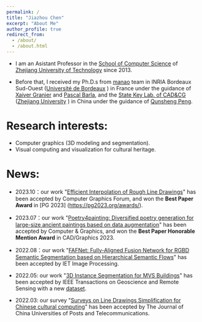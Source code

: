 ```yaml
---
permalink: /
title: "Jiazhou Chen"
excerpt: "About Me"
author_profile: true
redirect_from: 
  - /about/
  - /about.html
---
```


- I am an Asistant Professor in the [School of Computer Science](http://www.cs.zjut.edu.cn/html/index.html) of [Zhejiang University of Technology](http://www.zjut.edu.cn/) since 2013. 

- Before that, I received my Ph.D.s from [manao](http://manao.inria.fr/) team in INRIA Bordeaux Sud-Ouest ([Université de Bordeaux](http://www.u-bordeaux.fr/) ) in France under the guidance of [Xaiver Granier](http://xgranier.free.fr/) and [Pascal Barla](https://www.labri.fr/perso/barla/blog/), and the [State Key Lab. of CAD&CG](http://www.cad.zju.edu.cn/) ([Zhejiang University](https://www.zju.edu.cn/) ) in China under the guidance of [Qunsheng Peng](http://www.cad.zju.edu.cn/home/peng/).

Research interests:
======
- Computer graphics (3D modeling and segmentation).
- Visual computing and visualization for cultural heritage.

News:
======
- 2023.10：our work "[Efficient Interpolation of Rough Line Drawings](https://californiachen.github.io/publications/2023CGF/)" has been accepted by Computer Graphics Forum, and won the **Best Paper Award** in [PG 2023] (https://pg2023.org/awards/).

- 2023.07：our work "[Poetry4painting: Diversified poetry generation for large-size ancient paintings based on data augmentation](https://californiachen.github.io/publications/2023CG/)" has been accepted by Computer & Graphics, and won the **Best Paper Honorable Mention Award** in CAD/Graphics 2023.

- 2022.08：our work "[FAFNet: Fully-Aligned Fusion Network for RGBD Semantic Segmentation based on Hierarchical Semantic Flows](https://californiachen.github.io/publications/2022FAFNET/)" has been accepted by IET Image Processing.

- 2022.05: our work "[3D Instance Segmentation for MVS Buildings](https://californiachen.github.io/publications/2022TGRS/)" has been accepted by IEEE Transactions on Geoscience and Remote Sensing with a new [dataset](https://californiachen.github.io/datasets/).

- 2022.03: our survey "[Surveys on Line Drawings Simplification for Chinese cultural computing](https://californiachen.github.io/publications/2022CUPT/)" has been accepted by The Journal of China Universities of Posts and Telecommunications.

